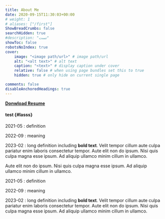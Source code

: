 ```yaml
---
title: About Me
date: 2020-09-15T11:30:03+00:00
# weight: 1
# aliases: ["/first"]
ShowBreadCrumbs: false
searchHidden: true
#description: "تست"
showToc: false
robotsNoIndex: true
cover:
    image: "<image path/url>" # image path/url
    alt: "<alt text>" # alt text
    caption: "<text>" # display caption under cover
    relative: false # when using page bundles set this to true
    hidden: true # only hide on current single page

comments: false
disableAnchoredHeadings: true
---
```



[**Donwload Resume**](#)


#### test {#lasss}

2021-05
: definition

2022-09
: meaning

2023-02
: long definition including **bold text**. Velit tempor cillum aute culpa pariatur enim laboris consectetur tempor. Aute elit non do ipsum. Nisi quis culpa magna esse ipsum. Ad aliquip ullamco minim cillum in ullamco.

Aute elit non do ipsum. Nisi quis culpa magna esse ipsum. Ad aliquip ullamco minim cillum in ullamco.

2021-05
: definition

2022-09
: meaning

2023-02
: long definition including **bold text**. Velit tempor cillum aute culpa pariatur enim laboris consectetur tempor. Aute elit non do ipsum. Nisi quis culpa magna esse ipsum. Ad aliquip ullamco minim cillum in ullamco.
